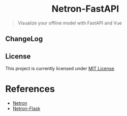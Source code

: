 <h1 align="center"> Netron-FastAPI </h1>

> Visualize your offline model with FastAPI and Vue

## ChangeLog

## License
This project is currently licensed under [MIT License](https://github.com/Nexisato/Netron-FastAPI/blob/main/LICENSE).

# References
- [Netron](https://github.com/lutzroeder/netron)
- [Netron-Flask](https://github.com/liguodongiot/netron-flask)
